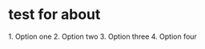 # test for about
<div class="upper-alpha" markdown>
1. Option one  
2. Option two  
3. Option three  
4. Option four  
</div>